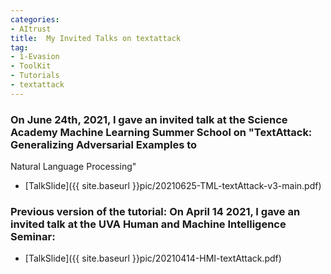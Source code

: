 ```yaml
---
categories:
- AItrust
title:  My Invited Talks on textattack
tag: 
- 1-Evasion
- ToolKit
- Tutorials
- textattack
---
```




### On June 24th, 2021, I gave an invited talk at the Science Academy Machine Learning Summer School on "TextAttack: Generalizing Adversarial Examples to
Natural Language Processing"

- [TalkSlide]({{ site.baseurl }}pic/20210625-TML-textAttack-v3-main.pdf)




### Previous version of the tutorial: On April 14 2021, I gave an invited talk at the UVA Human and Machine Intelligence Seminar: 

- [TalkSlide]({{ site.baseurl }}pic/20210414-HMI-textAttack.pdf)

